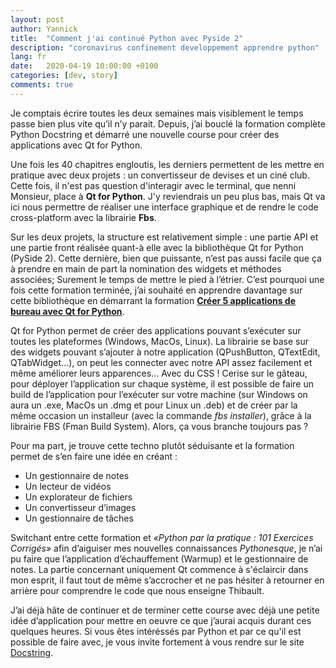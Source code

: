 ```yaml
---
layout: post
author: Yannick
title:  "Comment j'ai continué Python avec Pyside 2"
description: "coronavirus confinement developpement apprendre python"
lang: fr
date:   2020-04-19 10:00:00 +0100
categories: [dev, story]
comments: true
---
```


Je comptais écrire toutes les deux semaines mais visiblement le temps passe bien plus vite qu’il n’y parait. Depuis, j’ai bouclé la formation complète Python Docstring et démarré une nouvelle course pour créer des applications avec Qt for Python.

Une fois les 40 chapitres engloutis, les derniers permettent de les mettre en pratique avec deux projets : un convertisseur de devises et un ciné club. Cette fois, il n'est pas question d'interagir avec le terminal, que nenni Monsieur, place à **Qt for Python**. J'y reviendrais un peu plus bas, mais Qt va ici nous permettre de réaliser une interface graphique et de rendre le code cross-platform avec la librairie **Fbs**.

Sur les deux projets, la structure est relativement simple : une partie API et une partie front réalisée quant-à elle avec la bibliothèque Qt for Python (PySide 2). Cette dernière, bien que puissante, n’est pas aussi facile que ça à prendre en main de part la nomination des widgets et méthodes associées; Surement le temps de mettre le pied à l’étrier. C’est pourquoi une fois cette formation terminée, j’ai souhaité en apprendre davantage sur cette bibliothèque en démarrant la formation [**Créer 5 applications de bureau avec Qt for Python**](https://www.docstring.fr/formations/creer-5-applications-de-bureau/).

Qt for Python permet de créer des applications pouvant s’exécuter sur toutes les plateformes (Windows, MacOs, Linux). La librairie se base sur des widgets pouvant s’ajouter à notre application (QPushButton, QTextEdit, QTabWidget...), on peut les connecter avec notre API assez facilement et même améliorer leurs apparences... Avec du CSS ! Cerise sur le gâteau, pour déployer l’application sur chaque système, il est possible de faire un build de l’application pour l’exécuter sur votre machine (sur Windows on aura un .exe, MacOs un .dmg et pour Linux un .deb) et de créer par la même occasion un installeur (avec la commande *fbs installer*), grâce à la librairie FBS (Fman Build System). Alors, ça vous branche toujours pas ?

Pour ma part, je trouve cette techno plutôt séduisante et la formation permet de s’en faire une idée en créant : 

- Un gestionnaire de notes
- Un lecteur de vidéos
- Un explorateur de fichiers
- Un convertisseur d’images
- Un gestionnaire de tâches

Switchant entre cette formation et *«Python par la pratique : 101 Exercices Corrigés»* afin d’aiguiser mes nouvelles connaissances *Pythonesque*, je n’ai pu faire que l’application d’échauffement (Warmup) et le gestionnaire de notes. La partie concernant uniquement Qt commence à s'éclaircir dans mon esprit, il faut tout de même s’accrocher et ne pas hésiter à retourner en arrière pour comprendre le code que nous enseigne Thibault.

J’ai déjà hâte de continuer et de terminer cette course avec déjà une petite idée d’application pour mettre en oeuvre ce que j’aurai acquis durant ces quelques heures. Si vous êtes intéréssés par Python et par ce qu'il est possible de faire avec, je vous invite fortement à vous rendre sur le site [Docstring](https://www.docstring.fr/).